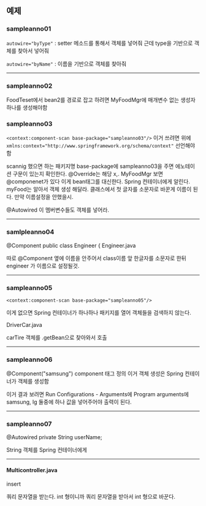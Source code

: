 ## 예제

### sampleanno01

`autowire="byType"`  : setter 메소드를 통해서 객체를 넣어줘 근데 type을 기반으로 객체를 찾아서 넣어줘

`autowire="byName"` : 이름을 기반으로 객체를 찾아줘 

---

### sampleanno02

FoodTeset에서 bean2를 경로로 잡고 하려면 MyFoodMgr에 매개변수 없는 생성자 하나를 생성해야함 

### sampleanno03

`<context:component-scan base-package="sampleanno03"/>` 이거 쓰려면 위에 `	xmlns:context="http://www.springframework.org/schema/context"` 선언해야함 

scannig 했으면 하는 패키지명 base-package에 sampleanno03을 주면 에노테이션 구문이 있는지 확인한다. @Override는 해당 x,. MyFoodMgr 보면 @componenet가 있다 이게 bean태그를 대신한다. Spring 컨테이너에게 알린다. myFood는 알아서 객체 생성 해달라. 클래스에서 첫 글자를 소문자로 바꾼게 이름이 된다. 만약 이름설정을 안했을시. 

@Autowired 이 멤버변수들도 객체를 넣어라. 

---

### samlpleanno04

@Component
public class Engineer {          Engineer.java 

따로 @Component 옆에 이름을 안주어서 class이름 앞 한글자를 소문자로 한뒤 engineer 가 이름으로 설정될것.

---

### sampleanno05

`<context:component-scan base-package="sampleanno05"/>`

이게 없으면 Spring 컨테이너가 하나하나 패키지를 열어 객체들을 검색하지 않는다. 

DriverCar.java

carTire 객체를 .getBean으로 찾아와서 호출 

---

### sampleanno06

@Component("samsung") component 태그 정의 이거 객체 생성은 Spring 컨테이너가 객체를 생성함

이거 결과 보려면 Run Configurations - Arguments에 Program arguments에 samsung, lg 둘중에 하나 값을 넣어주어야 출력이 된다. 

---

### sampleanno07

@Autowired
	private String userName;

String 객체를 Spring 컨테이너에게 

---

#### Multicontroller.java

insert

쿼리 문자열을 받는다. int 형이니까 쿼리 문자열을 받아서 int 형으로 바꾼다. 

